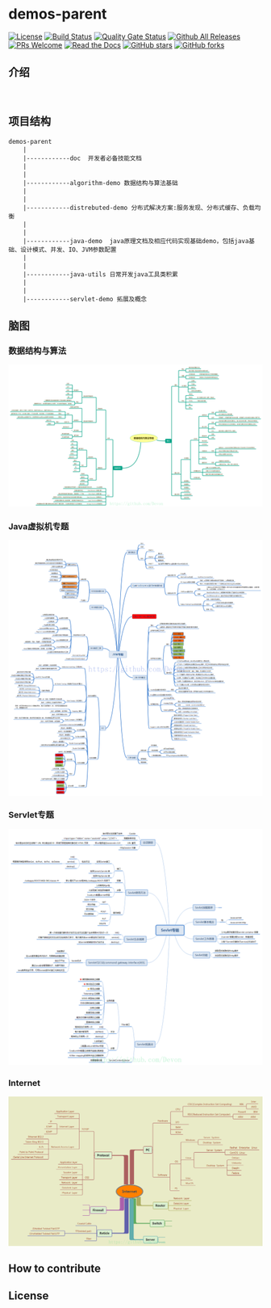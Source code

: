 # demos-parent
[![License](https://img.shields.io/badge/license-Apache-blue.svg)](http://opensource.org/licenses/Apache)
[![Build Status](https://www.travis-ci.org/Devonmusa/demos-parent.svg?branch=master)](https://www.travis-ci.org/Devonmusa/demos-parent)
[![Quality Gate Status](https://sonarcloud.io/api/project_badges/measure?project=demos-parent&metric=alert_status)](https://sonarcloud.io/dashboard?id=demos-parent)
[![Github All Releases](https://img.shields.io/github/downloads/atom/atom/total.svg)](https://github.com/Devonmusa/demos-parent/releases)
[![PRs Welcome](https://img.shields.io/badge/PRs-welcome-brightgreen.svg)](https://github.com/Devonmusa/demos-parent/pulls)
[![Read the Docs](https://img.shields.io/readthedocs/pip.svg)](https://github.com/Devonmusa/demos-parent/doc/index.md)
[![GitHub stars](https://img.shields.io/github/stars/Devonmusa/demos-parent.svg?style=social&label=Stars)](https://github.com/Devonmusa/demos-parent)
[![GitHub forks](https://img.shields.io/github/forks/Devonmusa/demos-parent.svg?style=social&label=Fork)](https://github.com/Devonmusa/demos-parent)
## 介绍

　　

##  项目结构

    demos-parent
        |
        |------------doc  开发者必备技能文档
        |
        |
        |------------algorithm-demo 数据结构与算法基础
        |
        |
        |------------distrebuted-demo 分布式解决方案:服务发现、分布式缓存、负载均衡
        |
        |
        |------------java-demo  java原理文档及相应代码实现基础demo，包括java基础、设计模式、并发、IO、JVM参数配置
        |
        |
        |------------java-utils 日常开发java工具类积累
        |
        |
        |------------servlet-demo 拓展及概念
        
        
## 脑图

### 数据结构与算法
 [![](https://github.com/Devonmusa/demos-parent/blob/develop/algorithm/img/DataStructureAndAlgorithm.png)](https://github.com/Devonmusa/demos-parent/tree/develop/algorithm)
### Java虚拟机专题
 [![](https://github.com/Devonmusa/demos-parent/blob/develop/java/img/JVM.png)](https://github.com/Devonmusa/demos-parent/tree/develop/java)
### Servlet专题
 [![](https://github.com/Devonmusa/demos-parent/blob/develop/framework/servlet/img/servlet.png)](https://github.com/Devonmusa/demos-parent/tree/develop/framework/servlet)
### Internet
 [![](https://github.com/Devonmusa/demos-parent/blob/develop/doc/img/Internet.png)](https://github.com/Devonmusa/demos-parent/blob/develop/doc)

## How to contribute




## License
